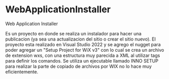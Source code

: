 # WebApplicationInstaller
Web Application Installer

Es un proyecto en donde se realiza un instalador para hacer una publicacion (ya sea una actualizacion del sitio o crear el sitio nuevo).
El proyecto esta realizado en Visual Studio 2022 y se agrego el nugget para poder agregar un "Setup Project for WiX v3" con lo cual se 
crea un archivo de extension wxs, con una estructura muy parecida a XML al utilizar tags para definir los comandos.
Se utiliza un ejecutable llamado INNO SETUP para realizar la parte de copiado de archivos por WIX no lo hace muy eficientemente.
